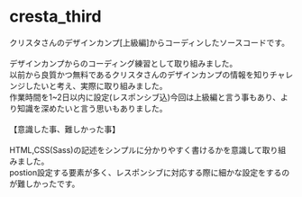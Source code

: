 # cresta_third
クリスタさんのデザインカンプ[上級編]からコーディンしたソースコードです。<br>
<br>
デザインカンプからのコーディング練習として取り組みました。<br>
以前から良質かつ無料であるクリスタさんのデザインカンプの情報を知りチャレンジしたいと考え、実際に取り組みました。<br>
作業時間を1~2日以内に設定(レスポンシブ込)今回は上級編と言う事もあり、より知識を深めたいと言う思いもありました。<br>
<br>
【意識した事、難しかった事】<br>
<br>
HTML,CSS(Sass)の記述をシンプルに分かりやすく書けるかを意識して取り組みました。<br>
postion設定する要素が多く、レスポンシブに対応する際に細かな設定をするのが難しかったです。<br>
